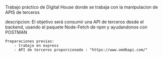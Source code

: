 Trabajo práctico de Digital House donde se trabaja con la manipulacion de APIS de terceros

descripcion: El objetivo será consumir una API de terceros desde el backend, usando el paquete Node-Fetch de npm y ayudandonos con POSTMAN

    Preparaciones previas:
        - trabajo en express
        - API de terceros proporcionada : "https://www.omdbapi.com/"


    